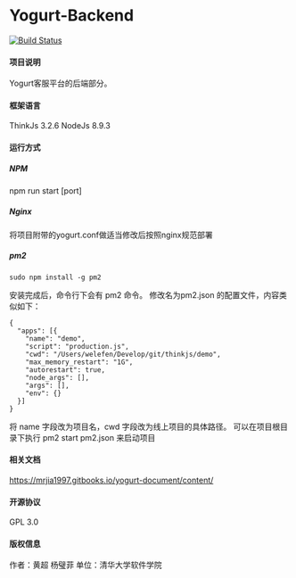 # Yogurt-Backend
[![Build Status](https://travis-ci.com/matinjugou/yogurt-backend.svg?token=YWXDqp5MTARNnQYDB4E8&branch=master)](https://travis-ci.com/matinjugou/yogurt-backend)
#### 项目说明
Yogurt客服平台的后端部分。
#### 框架语言
ThinkJs 3.2.6
NodeJs 8.9.3
#### 运行方式
##### NPM
npm run start [port]
##### Nginx
将项目附带的yogurt.conf做适当修改后按照nginx规范部署
##### pm2
```
sudo npm install -g pm2
```
安装完成后，命令行下会有 pm2 命令。
修改名为pm2.json 的配置文件，内容类似如下：
```
{
  "apps": [{
    "name": "demo",
    "script": "production.js",
    "cwd": "/Users/welefen/Develop/git/thinkjs/demo",
    "max_memory_restart": "1G",
    "autorestart": true,
    "node_args": [],
    "args": [],
    "env": {}
  }]
}
```
将 name 字段改为项目名，cwd 字段改为线上项目的具体路径。
可以在项目根目录下执行 pm2 start pm2.json 来启动项目
#### 相关文档
https://mrjia1997.gitbooks.io/yogurt-document/content/
#### 开源协议
GPL 3.0
#### 版权信息
作者：黄超 杨璧菲
单位：清华大学软件学院
